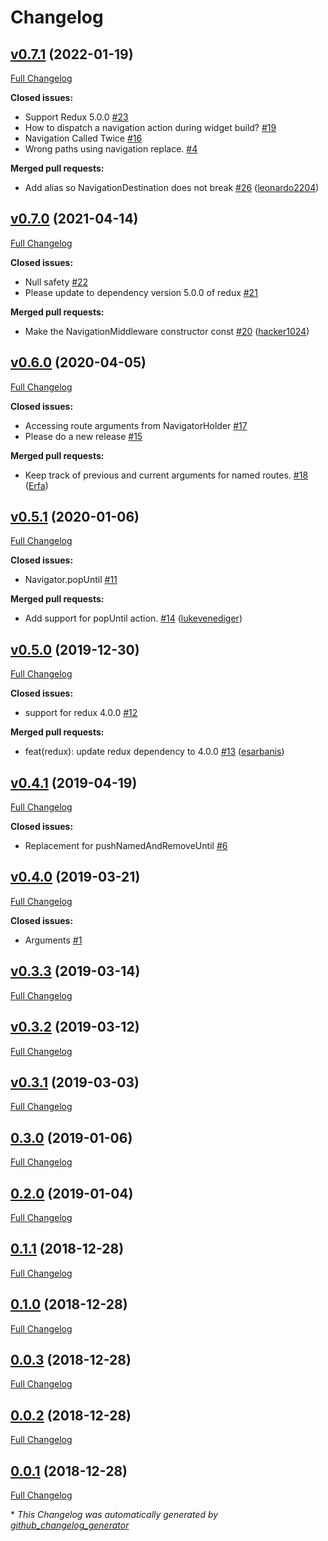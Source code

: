 # Changelog

## [v0.7.1](https://github.com/flutterings/flutter_redux_navigation/tree/v0.7.1) (2022-01-19)

[Full Changelog](https://github.com/flutterings/flutter_redux_navigation/compare/v0.7.0...v0.7.1)

**Closed issues:**

- Support Redux 5.0.0 [\#23](https://github.com/flutterings/flutter_redux_navigation/issues/23)
- How to dispatch a navigation action during widget build? [\#19](https://github.com/flutterings/flutter_redux_navigation/issues/19)
- Navigation Called Twice [\#16](https://github.com/flutterings/flutter_redux_navigation/issues/16)
- Wrong paths using navigation replace. [\#4](https://github.com/flutterings/flutter_redux_navigation/issues/4)

**Merged pull requests:**

- Add alias so NavigationDestination does not break [\#26](https://github.com/flutterings/flutter_redux_navigation/pull/26) ([leonardo2204](https://github.com/leonardo2204))

## [v0.7.0](https://github.com/flutterings/flutter_redux_navigation/tree/v0.7.0) (2021-04-14)

[Full Changelog](https://github.com/flutterings/flutter_redux_navigation/compare/v0.6.0...v0.7.0)

**Closed issues:**

- Null safety [\#22](https://github.com/flutterings/flutter_redux_navigation/issues/22)
- Please update to dependency version 5.0.0 of redux [\#21](https://github.com/flutterings/flutter_redux_navigation/issues/21)

**Merged pull requests:**

- Make the NavigationMiddleware constructor const [\#20](https://github.com/flutterings/flutter_redux_navigation/pull/20) ([hacker1024](https://github.com/hacker1024))

## [v0.6.0](https://github.com/flutterings/flutter_redux_navigation/tree/v0.6.0) (2020-04-05)

[Full Changelog](https://github.com/flutterings/flutter_redux_navigation/compare/v0.5.1...v0.6.0)

**Closed issues:**

- Accessing route arguments from NavigatorHolder [\#17](https://github.com/flutterings/flutter_redux_navigation/issues/17)
- Please do a new release [\#15](https://github.com/flutterings/flutter_redux_navigation/issues/15)

**Merged pull requests:**

- Keep track of previous and current arguments for named routes. [\#18](https://github.com/flutterings/flutter_redux_navigation/pull/18) ([Erfa](https://github.com/Erfa))

## [v0.5.1](https://github.com/flutterings/flutter_redux_navigation/tree/v0.5.1) (2020-01-06)

[Full Changelog](https://github.com/flutterings/flutter_redux_navigation/compare/v0.5.0...v0.5.1)

**Closed issues:**

- Navigator.popUntil [\#11](https://github.com/flutterings/flutter_redux_navigation/issues/11)

**Merged pull requests:**

- Add support for popUntil action. [\#14](https://github.com/flutterings/flutter_redux_navigation/pull/14) ([lukevenediger](https://github.com/lukevenediger))

## [v0.5.0](https://github.com/flutterings/flutter_redux_navigation/tree/v0.5.0) (2019-12-30)

[Full Changelog](https://github.com/flutterings/flutter_redux_navigation/compare/v0.4.1...v0.5.0)

**Closed issues:**

- support for redux 4.0.0 [\#12](https://github.com/flutterings/flutter_redux_navigation/issues/12)

**Merged pull requests:**

- feat\(redux\): update redux dependency to 4.0.0 [\#13](https://github.com/flutterings/flutter_redux_navigation/pull/13) ([esarbanis](https://github.com/esarbanis))

## [v0.4.1](https://github.com/flutterings/flutter_redux_navigation/tree/v0.4.1) (2019-04-19)

[Full Changelog](https://github.com/flutterings/flutter_redux_navigation/compare/v0.4.0...v0.4.1)

**Closed issues:**

- Replacement for pushNamedAndRemoveUntil [\#6](https://github.com/flutterings/flutter_redux_navigation/issues/6)

## [v0.4.0](https://github.com/flutterings/flutter_redux_navigation/tree/v0.4.0) (2019-03-21)

[Full Changelog](https://github.com/flutterings/flutter_redux_navigation/compare/v0.3.3...v0.4.0)

**Closed issues:**

- Arguments [\#1](https://github.com/flutterings/flutter_redux_navigation/issues/1)

## [v0.3.3](https://github.com/flutterings/flutter_redux_navigation/tree/v0.3.3) (2019-03-14)

[Full Changelog](https://github.com/flutterings/flutter_redux_navigation/compare/v0.3.2...v0.3.3)

## [v0.3.2](https://github.com/flutterings/flutter_redux_navigation/tree/v0.3.2) (2019-03-12)

[Full Changelog](https://github.com/flutterings/flutter_redux_navigation/compare/v0.3.1...v0.3.2)

## [v0.3.1](https://github.com/flutterings/flutter_redux_navigation/tree/v0.3.1) (2019-03-03)

[Full Changelog](https://github.com/flutterings/flutter_redux_navigation/compare/0.3.0...v0.3.1)

## [0.3.0](https://github.com/flutterings/flutter_redux_navigation/tree/0.3.0) (2019-01-06)

[Full Changelog](https://github.com/flutterings/flutter_redux_navigation/compare/0.2.0...0.3.0)

## [0.2.0](https://github.com/flutterings/flutter_redux_navigation/tree/0.2.0) (2019-01-04)

[Full Changelog](https://github.com/flutterings/flutter_redux_navigation/compare/0.1.1...0.2.0)

## [0.1.1](https://github.com/flutterings/flutter_redux_navigation/tree/0.1.1) (2018-12-28)

[Full Changelog](https://github.com/flutterings/flutter_redux_navigation/compare/0.1.0...0.1.1)

## [0.1.0](https://github.com/flutterings/flutter_redux_navigation/tree/0.1.0) (2018-12-28)

[Full Changelog](https://github.com/flutterings/flutter_redux_navigation/compare/0.0.3...0.1.0)

## [0.0.3](https://github.com/flutterings/flutter_redux_navigation/tree/0.0.3) (2018-12-28)

[Full Changelog](https://github.com/flutterings/flutter_redux_navigation/compare/0.0.2...0.0.3)

## [0.0.2](https://github.com/flutterings/flutter_redux_navigation/tree/0.0.2) (2018-12-28)

[Full Changelog](https://github.com/flutterings/flutter_redux_navigation/compare/0.0.1...0.0.2)

## [0.0.1](https://github.com/flutterings/flutter_redux_navigation/tree/0.0.1) (2018-12-28)

[Full Changelog](https://github.com/flutterings/flutter_redux_navigation/compare/d1c0678b1a74eb4f9000b1b06f31f222ca5a5f20...0.0.1)



\* *This Changelog was automatically generated by [github_changelog_generator](https://github.com/github-changelog-generator/github-changelog-generator)*
